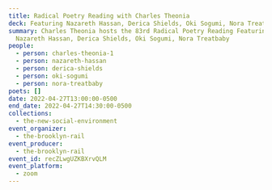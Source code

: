 ```yaml
---
title: Radical Poetry Reading with Charles Theonia
deck: Featuring Nazareth Hassan, Derica Shields, Oki Sogumi, Nora Treatbaby
summary: Charles Theonia hosts the 83rd Radical Poetry Reading Featuring
  Nazareth Hassan, Derica Shields, Oki Sogumi, Nora Treatbaby
people:
  - person: charles-theonia-1
  - person: nazareth-hassan
  - person: derica-shields
  - person: oki-sogumi
  - person: nora-treatbaby
poets: []
date: 2022-04-27T13:00:00-0500
end_date: 2022-04-27T14:30:00-0500
collections:
  - the-new-social-environment
event_organizer:
  - the-brooklyn-rail
event_producer:
  - the-brooklyn-rail
event_id: recZLwgUZKBXrvQLM
event_platform:
  - zoom
---
```

